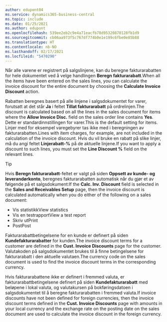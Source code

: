 ```yaml
---
author: edupont04
ms.service: dynamics365-business-central
ms.topic: include
ms.date: 01/25/2021
ms.author: edupont
ms.openlocfilehash: 539ee2eb2c9e4a71eacfb78d95320870128fb1d9
ms.sourcegitcommit: cb06aa973f5c767df774b0e1e199c6fbe0e85b88
ms.translationtype: HT
ms.contentlocale: nb-NO
ms.lasthandoff: 02/17/2021
ms.locfileid: "5470290"
---
```

<span data-ttu-id="fbe56-101">Når alle varene er registrert på salgslinjene, kan du beregne fakturarabatten for hele dokumentet ved å velge handlingen **Beregn fakturarabatt**.</span><span class="sxs-lookup"><span data-stu-id="fbe56-101">When all the items have been entered on the sales lines, you can calculate the invoice discount for the entire document by choosing the **Calculate Invoice Discount** action.</span></span>

<span data-ttu-id="fbe56-102">Rabatten beregnes basert på alle linjene i salgsdokumentet for varer, forutsatt at det står **Ja** i feltet **Tillat fakturarabatt** på ordrelinjen.</span><span class="sxs-lookup"><span data-stu-id="fbe56-102">The discount is calculated based on all the lines in the sales document for items where the **Allow Invoice Disc.** field on the sales order line contains **Yes**.</span></span> <span data-ttu-id="fbe56-103">Dette er standardinnstillingen for varer.</span><span class="sxs-lookup"><span data-stu-id="fbe56-103">This is the default setting for items.</span></span> <span data-ttu-id="fbe56-104">Linjer med for eksempel varegebyrer tas ikke med i beregningen av fakturarabatten.</span><span class="sxs-lookup"><span data-stu-id="fbe56-104">Lines with item charges, for example, are not included in the calculation of the invoice discount.</span></span> <span data-ttu-id="fbe56-105">Hvis du vil bruke en rabatt på slike linjer, må du angi feltet **Linjerabatt-%** på de aktuelle linjene.</span><span class="sxs-lookup"><span data-stu-id="fbe56-105">If you want to apply a discount to such lines, you must set the **Line Discount %** field on the relevant lines.</span></span>  

> [!TIP]
> <span data-ttu-id="fbe56-106">Hvis **Beregn fakturarabatt**-feltet er valgt på siden **Oppsett av kunde- og leverandørkonto**, beregnes fakturarabatten automatisk når du gjør et av følgende på et salgsdokument:</span><span class="sxs-lookup"><span data-stu-id="fbe56-106">If the **Calc. Inv. Discount** field is selected in the **Sales and Receivables Setup** page, then the invoice discount is calculated automatically when you do either of the following on a sales document:</span></span>
>
> * <span data-ttu-id="fbe56-107">Vis statistikk</span><span class="sxs-lookup"><span data-stu-id="fbe56-107">View statistics</span></span>
> * <span data-ttu-id="fbe56-108">Vis en testrapport</span><span class="sxs-lookup"><span data-stu-id="fbe56-108">View a test report</span></span>
> * <span data-ttu-id="fbe56-109">Skriv ut</span><span class="sxs-lookup"><span data-stu-id="fbe56-109">Print</span></span>
> * <span data-ttu-id="fbe56-110">Post</span><span class="sxs-lookup"><span data-stu-id="fbe56-110">Post</span></span>

<span data-ttu-id="fbe56-111">Fakturarabattbetingelsene for en kunde er definert på siden **Kundefakturarabatter** for kunden.</span><span class="sxs-lookup"><span data-stu-id="fbe56-111">The invoice discount terms for a customer are defined in the **Cust. Invoice Discounts** page for the customer.</span></span> <span data-ttu-id="fbe56-112">Valutakoden på salgsdokumentet brukes til å finne betingelsene for fakturarabatt i den aktuelle valutaen.</span><span class="sxs-lookup"><span data-stu-id="fbe56-112">The currency code on the sales document is used to find the invoice discount terms in the corresponding currency.</span></span>

<span data-ttu-id="fbe56-113">Hvis fakturarabattene ikke er definert i fremmed valuta, er fakturarabattbetingelsene definert på siden **Kundefakturarabatt** med beløpene i lokal valuta, og valutakursen på bokføringsdatoen i salgsdokumentet til å beregne fakturarabatten i fremmed valuta.</span><span class="sxs-lookup"><span data-stu-id="fbe56-113">If invoice discounts have not been defined for foreign currencies, then the invoice discount terms defined in the **Cust. Invoice Discounts** page with amounts in your local currency and the exchange rate on the posting date on the sales document are used to calculate the invoice discount in the foreign currency.</span></span>
